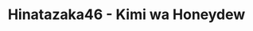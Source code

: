 ---
layout: videojs
title: Hinatazaka46 - Kimi wa Honeydew
category: mv
description: >+
    Director: Hamada Asuya
    
    Choreographer: CRE8BOY
    
    Planner: Togawa Keita (CHOCOLATE)
    
    Producer: Hashimoto Hiroto (AOI Pro.)
    
    Production: AOI Pro.

    Lyrics: Akimoto Yasushi
    
    Music & Arrangement: Nomura Yoichiro

    Translation by @sasori39883522
id: bRUOmjBPKA5O
lang: en
plink: https://hinatacampaign.github.io/kimi-wa-honeydew.html
subtitles: 日向坂46君はハニーデュー.en.vtt
video_url: https://youtu.be/wRzPuptA6yw
thumbnail: https://i.ytimg.com/vi/wRzPuptA6yw/maxresdefault.jpg
upload_date: 2024-03-27
hinatrivia: https://x.com/hinatacampaign/status/1889541706833342856
lyrics: >+
    You are honeydew, a sweet melon

    At some point, I came to like you

    There are melons all over the world

    But you're special

    I don't know why I became interested in you

    I can't see anyone but you anymore

    Is it bad to be this much in love?


    Where did we first meet?

    On the train, or at the convenience store register?

    Even though you're so cute

    My memory of that moment is blurry

    It's like I've known you forever

    Like a vivid memory from a past life

    I want to call out to you like we're already close

    Somehow, you don't feel like a stranger to me


    How many people does one meet in a lifetime?

    Such serendipity

    People could fall in love many times

    Yet never find their one true love

    That's why I'm convinced this is the real thing


    You are honeydew, my favorite

    When it comes to fruits, you're the only one for me

    Whether everyone else likes it or not

    Doesn't matter, it's what I like

    Even though you're not that sweet

    And your flesh is a little tough

    I'll always be crazy about you


    It has a very peculiar flavor

    That you'll either clearly like or dislike

    But the gentle and unassuming taste

    Has captured my heart


    I tried mentioning you to my best friend

    But I got uninterested reaction

    Well, everybody has their preferences

    Strawberry, banana, orange, or mango

    Apple, grapefruit, or muscat

    There are many choices, but


    You are special, nobody can replace you

    Full of fresh youthfulness

    You're not that famous yet

    You're my favorite and nobody else's

    Even though your appearance is ordinary

    And there's nothing particularly remarkable

    That's what really drew me to you


    The greenish color somehow reminds me of the sky

    You're so cute that I unconsciously smile

    No one's making a fuss about you yet

    You're the lady of the fruit world

    Yes, I'd like to keep you all to myself


    You are honeydew, a sweet melon

    At some point, I came to like you

    There are melons all over the world

    But you're special


    You are honeydew, my favorite

    When it comes to fruits, you're the only one for me

    Whether everyone else likes it or not

    Doesn't matter, it's what I like

    Even though you're not that sweet

    And your flesh is a little tough

    I'll always be crazy about you
---